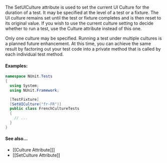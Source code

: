 The SetUICulture attribute is used to set the current UI Culture for the duration
of a test. It may be specified at the level of a test or a fixture. The UI culture
remains set until the test or fixture completes and is then reset to its original
value. If you wish to use the current culture setting to decide whether to run
a test, use the Culture attribute instead of this one.
	
Only one culture may be specified. Running a test under
multiple cultures is a planned future enhancement. At this time, you can 
achieve the same result by factoring out your test code into a private method 
that is called by each individual test method.

#### Examples:

```csharp
namespace NUnit.Tests
{
  using System;
  using NUnit.Framework;

  [TestFixture]
  [SetUICulture("fr-FR")]
  public class FrenchCultureTests
  {
    // ...
  }
}
```

#### See also...
 * [[Culture Attribute]]]
 * [[SetCulture Attribute]]
